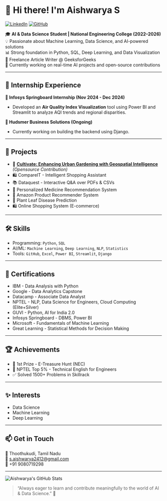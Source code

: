 # 👋 Hi there! I'm Aishwarya S

[![LinkedIn](https://img.shields.io/badge/-LinkedIn-blue?logo=linkedin&style=flat-square)](https://www.linkedin.com/in/aishwarya-s-b99b90268/)
[![GitHub](https://img.shields.io/badge/-GitHub-black?logo=github&style=flat-square)](https://github.com/Aishwarya2422005)

🎓 **AI & Data Science Student | National Engineering College (2022–2026)**  
💡 Passionate about Machine Learning, Data Science, and AI-powered solutions  
📊 Strong foundation in Python, SQL, Deep Learning, and Data Visualization  
📝 Freelance Article Writer @ GeeksforGeeks  
🌱 Currently working on real-time AI projects and open-source contributions  

---

## 💼 Internship Experience

**📌 Infosys Springboard Internship (Nov 2024 - Dec 2024)**  
- Developed an **Air Quality Index Visualization** tool using Power BI and Streamlit to analyze AQI trends and regional disparities.

**📌 Hudsmer Business Solutions (Ongoing)**  
- Currently working on building the backend using Django.

---

## 🚀 Projects

- 🌱 **[Cultivate: Enhancing Urban Gardening with Geospatial Intelligence](https://github.com/your-link)** *(Opensource Contribution)*  
- 🛍️ CompareIT - Intelligent Shopping Assistant  
- 📚 Dataquest - Interactive Q&A over PDFs & CSVs  
- 🧠 Personalized Medicine Recommendation System  
- 🛒 Amazon Product Recommender System  
- 🌿 Plant Leaf Disease Prediction  
- 🛍️ Online Shopping System (E-commerce)

---

## 🛠 Skills

- Programming: `Python`, `SQL`
- AI/ML: `Machine Learning`, `Deep Learning`, `NLP`, `Statistics`
- Tools: `GitHub`, `Excel`, `Power BI`, `Streamlit`, `Django`

---

## 📜 Certifications

- IBM - Data Analysis with Python  
- Google - Data Analytics Capstone  
- Datacamp - Associate Data Analyst  
- NPTEL - NLP, Data Science for Engineers, Cloud Computing (Elite+Silver)  
- GUVI - Python, AI for India 2.0  
- Infosys Springboard - DBMS, Power BI  
- Microsoft - Fundamentals of Machine Learning  
- Great Learning - Statistical Methods for Decision Making  

---

## 🏆 Achievements

- 🥇 1st Prize - E-Treasure Hunt (NEC)
- 🏅 NPTEL Top 5% - Technical English for Engineers  
- ✅ Solved 1500+ Problems in Skillrack  

---

## ✨ Interests

- Data Science  
- Machine Learning  
- Deep Learning  

---

## 📫 Get in Touch

📍 Thoothukudi, Tamil Nadu  
📧 s.aishwarya2412@gmail.com  
📱 +91 9080719298  

---

![Aishwarya's GitHub Stats](https://github-readme-stats.vercel.app/api?username=Aishwarya2422005&show_icons=true&theme=radical)

> “Always eager to learn and contribute meaningfully to the world of AI & Data Science.” 🌟
